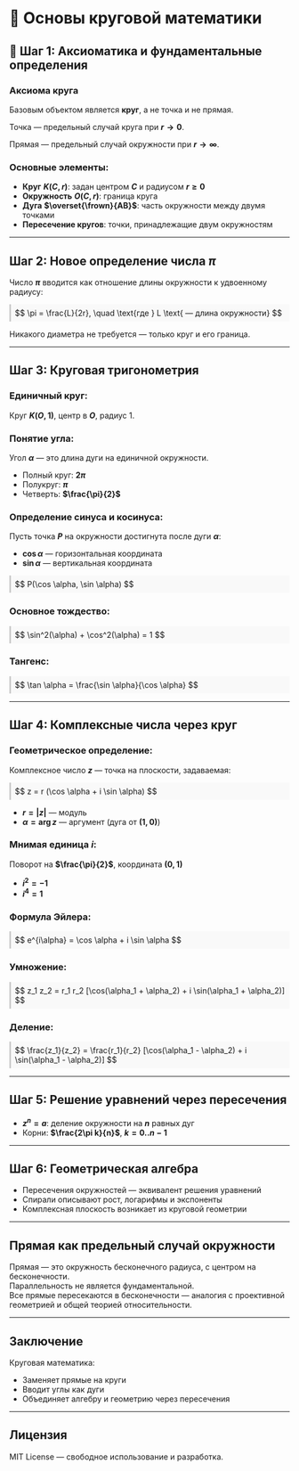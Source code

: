 # 📘 **Основы круговой математики**

## 🔹 **Шаг 1: Аксиоматика и фундаментальные определения**

### **Аксиома круга**

Базовым объектом является **круг**, а не точка и не прямая.  

Точка — предельный случай круга при **$r \to 0$**.

Прямая — предельный случай окружности при **$r \to \infty$**.

### **Основные элементы:**

- **Круг** **$K(C, r)$**: задан центром **$C$** и радиусом **$r \geq 0$**
- **Окружность** **$O(C, r)$**: граница круга
- **Дуга** **$\overset{\frown}{AB}$**: часть окружности между двумя точками
- **Пересечение кругов**: точки, принадлежащие двум окружностям

---

## Шаг 2: Новое определение числа **$\pi$**

Число **$\pi$** вводится как отношение длины окружности к удвоенному радиусу:

<div style="background:#f9f9f9; padding: 0.5em; border-left: 3px solid #ccc;">
$$
\pi = \frac{L}{2r}, \quad \text{где } L \text{ — длина окружности}
$$
</div>

Никакого диаметра не требуется — только круг и его граница.

---

## Шаг 3: Круговая тригонометрия

### Единичный круг:

Круг **$K(O, 1)$**, центр в **$O$**, радиус 1.

### Понятие угла:

Угол **$\alpha$** — это длина дуги на единичной окружности.

- Полный круг: **$2\pi$**  
- Полукруг: **$\pi$**  
- Четверть: **$\frac{\pi}{2}$**

### Определение синуса и косинуса:

Пусть точка **$P$** на окружности достигнута после дуги **$\alpha$**:

- **$\cos \alpha$** — горизонтальная координата  
- **$\sin \alpha$** — вертикальная координата

<div style="background:#f9f9f9; padding: 0.5em; border-left: 3px solid #ccc;">
$$
P(\cos \alpha, \sin \alpha)
$$
</div>

### Основное тождество:

<div style="background:#f9f9f9; padding: 0.5em; border-left: 3px solid #ccc;">
$$
\sin^2(\alpha) + \cos^2(\alpha) = 1
$$
</div>

### Тангенс:

<div style="background:#f9f9f9; padding: 0.5em; border-left: 3px solid #ccc;">
$$
\tan \alpha = \frac{\sin \alpha}{\cos \alpha}
$$
</div>

---

## Шаг 4: Комплексные числа через круг

### Геометрическое определение:

Комплексное число **$z$** — точка на плоскости, задаваемая:

<div style="background:#f9f9f9; padding: 0.5em; border-left: 3px solid #ccc;">
$$
z = r (\cos \alpha + i \sin \alpha)
$$
</div>

- **$r = |z|$** — модуль  
- **$\alpha = \arg z$** — аргумент (дуга от **$(1, 0)$**)

### Мнимая единица **$i$**:

Поворот на **$\frac{\pi}{2}$**, координата **$(0, 1)$**

- **$i^2 = -1$**  
- **$i^4 = 1$**

### Формула Эйлера:

<div style="background:#f9f9f9; padding: 0.5em; border-left: 3px solid #ccc;">
$$
e^{i\alpha} = \cos \alpha + i \sin \alpha
$$
</div>

### Умножение:

<div style="background:#f9f9f9; padding: 0.5em; border-left: 3px solid #ccc;">
$$
z_1 z_2 = r_1 r_2 [\cos(\alpha_1 + \alpha_2) + i \sin(\alpha_1 + \alpha_2)]
$$
</div>

### Деление:

<div style="background:#f9f9f9; padding: 0.5em; border-left: 3px solid #ccc;">
$$
\frac{z_1}{z_2} = \frac{r_1}{r_2} [\cos(\alpha_1 - \alpha_2) + i \sin(\alpha_1 - \alpha_2)]
$$
</div>

---

## Шаг 5: Решение уравнений через пересечения

- **$z^n = a$**: деление окружности на **$n$** равных дуг  
- Корни: **$\frac{2\pi k}{n}$**, **$k = 0..n-1$**

---

## Шаг 6: Геометрическая алгебра

- Пересечения окружностей — эквивалент решения уравнений  
- Спирали описывают рост, логарифмы и экспоненты  
- Комплексная плоскость возникает из круговой геометрии

---

## Прямая как предельный случай окружности

Прямая — это окружность бесконечного радиуса, с центром на бесконечности.  
Параллельность не является фундаментальной.  
Все прямые пересекаются в бесконечности — аналогия с проективной геометрией и общей теорией относительности.

---

## Заключение

Круговая математика:

- Заменяет прямые на круги  
- Вводит углы как дуги  
- Объединяет алгебру и геометрию через пересечения

---

## Лицензия

MIT License — свободное использование и разработка.
